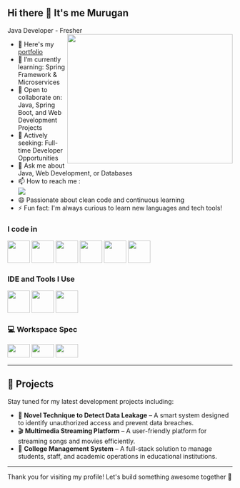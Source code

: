 ## Hi there 👋 It's me Murugan

Java Developer - Fresher
<img align="right" width="370" height="290" src="https://i.pinimg.com/originals/47/f0/34/47f0342cec72b800463bf003eac1257e.gif">
- 🔭 Here's my [portfolio]()                                                 
- 🌱 I’m currently learning: Spring Framework & Microservices
- 👯 Open to collaborate on: Java, Spring Boot, and Web Development Projects
- 👀  Actively seeking: Full-time Developer Opportunities
- 💬 Ask me about Java, Web Development, or Databases
- 📫 How to reach me :
<br />[<img src="https://img.shields.io/badge/LinkedIn-0077B5?style=for-the-badge&logo=linkedin&logoColor=white" />](https://www.linkedin.com/in/murugan-ravi-0974a42bb)
- 😄 Passionate about clean code and continuous learning
- ⚡ Fun fact: I'm always curious to learn new languages and tech tools!


### I code in
  <img height="50" width="50" src="https://img.icons8.com/color/48/000000/java-coffee-cup-logo.png" /> <img height="50" width="50" src="https://img.icons8.com/color/48/000000/html-5.png" /> <img height="50" width="50" src="https://img.icons8.com/color/48/000000/css3.png" />
<img height="50" width="50" src=" https://img.icons8.com/?size=100&id=EzPCiQUqWWEa&format=png&color=000000" /> <img height="50" width="50" src="https://img.icons8.com/color/48/000000/javascript.png"/> <img height="50" width="50" src="https://img.icons8.com/?size=100&id=J6KcaRLsTgpZ&format=png&color=000000" /> 

### IDE and Tools I Use
<img height="50" width="50" src="https://img.icons8.com/?size=100&id=2GRTwFZR2Tqj&format=png&color=000000" /> <img height="50" width="50" src="https://img.icons8.com/color/48/000000/visual-studio-code-2019.png"/> <img height="50" width="50" src="https://img.icons8.com/color/50/000000/git.png"/> 

### 💻 Workspace Spec
<img height="30" width="50" src="https://img.icons8.com/?size=100&id=BxJ0Pct2Gxa3&format=png&color=000000"/> <img height="30" width="50" src="https://img.icons8.com/?size=100&id=4gOsVGPywkWU&format=png&color=000000"/>  <img height="30" width="50" src="https://img.icons8.com/?size=100&id=108792&format=png&color=000000"/> 

---

## 🚀 Projects

Stay tuned for my latest development projects including:
- 🧠 **Novel Technique to Detect Data Leakage** – A smart system designed to identify unauthorized access and prevent data breaches.
- 🎬 **Multimedia Streaming Platform** – A user-friendly platform for streaming songs and movies efficiently.
- 🏫 **College Management System** – A full-stack solution to manage students, staff, and academic operations in educational institutions.
  
---

Thank you for visiting my profile! Let's build something awesome together 🚀
